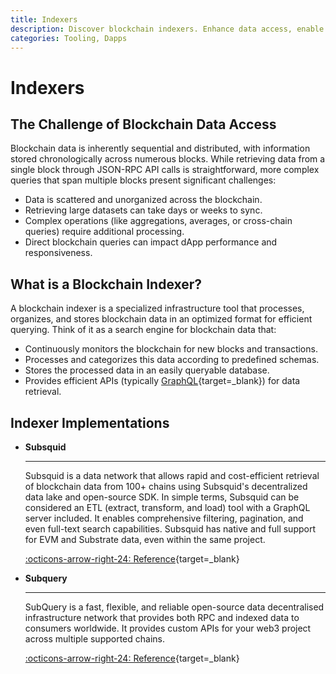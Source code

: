 ```yaml
---
title: Indexers
description: Discover blockchain indexers. Enhance data access, enable fast and complex queries, and optimize blockchain data for seamless app performance.
categories: Tooling, Dapps
---
```


# Indexers

## The Challenge of Blockchain Data Access

Blockchain data is inherently sequential and distributed, with information stored chronologically across numerous blocks. While retrieving data from a single block through JSON-RPC API calls is straightforward, more complex queries that span multiple blocks present significant challenges:

- Data is scattered and unorganized across the blockchain.
- Retrieving large datasets can take days or weeks to sync.
- Complex operations (like aggregations, averages, or cross-chain queries) require additional processing.
- Direct blockchain queries can impact dApp performance and responsiveness.

## What is a Blockchain Indexer?

A blockchain indexer is a specialized infrastructure tool that processes, organizes, and stores blockchain data in an optimized format for efficient querying. Think of it as a search engine for blockchain data that:

- Continuously monitors the blockchain for new blocks and transactions.
- Processes and categorizes this data according to predefined schemas.
- Stores the processed data in an easily queryable database.
- Provides efficient APIs (typically [GraphQL](https://graphql.org/){target=\_blank}) for data retrieval.

## Indexer Implementations

<div class="grid cards" markdown>

-   __Subsquid__

    ---

    Subsquid is a data network that allows rapid and cost-efficient retrieval of blockchain data from 100+ chains using Subsquid's decentralized data lake and open-source SDK. In simple terms, Subsquid can be considered an ETL (extract, transform, and load) tool with a GraphQL server included. It enables comprehensive filtering, pagination, and even full-text search capabilities. Subsquid has native and full support for EVM and Substrate data, even within the same project.

    [:octicons-arrow-right-24: Reference](https://www.sqd.ai/){target=\_blank}

-   __Subquery__

    ---

    SubQuery is a fast, flexible, and reliable open-source data decentralised infrastructure network that provides both RPC and indexed data to consumers worldwide.
    It provides custom APIs for your web3 project across multiple supported chains.

    [:octicons-arrow-right-24: Reference](https://subquery.network/){target=\_blank}

</div>
